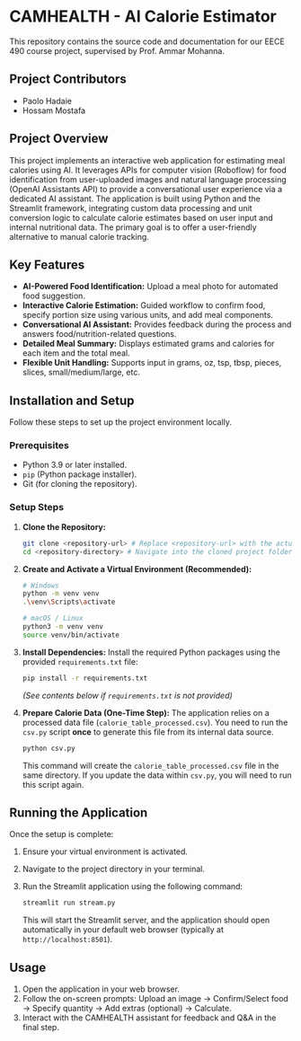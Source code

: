 # CAMHEALTH - AI Calorie Estimator

This repository contains the source code and documentation for our EECE 490 course project, supervised by Prof. Ammar Mohanna.



## Project Contributors

*   Paolo Hadaie
*   Hossam Mostafa

## Project Overview

This project implements an interactive web application for estimating meal calories using AI. It leverages APIs for computer vision (Roboflow) for food identification from user-uploaded images and natural language processing (OpenAI Assistants API) to provide a conversational user experience via a dedicated AI assistant. The application is built using Python and the Streamlit framework, integrating custom data processing and unit conversion logic to calculate calorie estimates based on user input and internal nutritional data. The primary goal is to offer a user-friendly alternative to manual calorie tracking.

## Key Features

*   **AI-Powered Food Identification:** Upload a meal photo for automated food suggestion.
*   **Interactive Calorie Estimation:** Guided workflow to confirm food, specify portion size using various units, and add meal components.
*   **Conversational AI Assistant:** Provides feedback during the process and answers food/nutrition-related questions.
*   **Detailed Meal Summary:** Displays estimated grams and calories for each item and the total meal.
*   **Flexible Unit Handling:** Supports input in grams, oz, tsp, tbsp, pieces, slices, small/medium/large, etc.

## Installation and Setup

Follow these steps to set up the project environment locally.

### Prerequisites

*   Python 3.9 or later installed.
*   `pip` (Python package installer).
*   Git (for cloning the repository).

### Setup Steps

1.  **Clone the Repository:**
    ```bash
    git clone <repository-url> # Replace <repository-url> with the actual URL
    cd <repository-directory> # Navigate into the cloned project folder
    ```

2.  **Create and Activate a Virtual Environment (Recommended):**
    ```bash
    # Windows
    python -m venv venv
    .\venv\Scripts\activate

    # macOS / Linux
    python3 -m venv venv
    source venv/bin/activate
    ```

3.  **Install Dependencies:**
    Install the required Python packages using the provided `requirements.txt` file:
    ```bash
    pip install -r requirements.txt
    ```
    *(See contents below if `requirements.txt` is not provided)*

4.  **Prepare Calorie Data (One-Time Step):**
    The application relies on a processed data file (`calorie_table_processed.csv`). You need to run the `csv.py` script **once** to generate this file from its internal data source.
    ```bash
    python csv.py
    ```
    This command will create the `calorie_table_processed.csv` file in the same directory. If you update the data within `csv.py`, you will need to run this script again.

## Running the Application

Once the setup is complete:

1.  Ensure your virtual environment is activated.
2.  Navigate to the project directory in your terminal.
3.  Run the Streamlit application using the following command:

    ```bash
    streamlit run stream.py
    ```
    This will start the Streamlit server, and the application should open automatically in your default web browser (typically at `http://localhost:8501`).

## Usage

1.  Open the application in your web browser.
2.  Follow the on-screen prompts: Upload an image -> Confirm/Select food -> Specify quantity -> Add extras (optional) -> Calculate.
3.  Interact with the CAMHEALTH assistant for feedback and Q&A in the final step.
